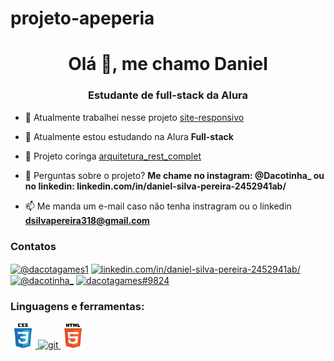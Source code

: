 # projeto-apeperia
<h1 align="center">Olá 👋, me chamo Daniel</h1>
<h3 align="center">Estudante de full-stack da Alura</h3>

- 🔭 Atualmente trabalhei nesse projeto [site-responsivo](https://github.com/DanielSP318/project-Barbura-Alura)

- 🌱 Atualmente estou estudando na Alura **Full-stack**

- 🤝 Projeto coringa [arquitetura_rest_complet](https://github.com/DanielSP318/arquitetura_rest_complet)

- 💬 Perguntas sobre o projeto? **Me chame no instagram: @Dacotinha_ ou no linkedin: linkedin.com/in/daniel-silva-pereira-2452941ab/**

- 📫 Me manda um e-mail caso não tenha instragram ou o linkedin **dsilvapereira318@gmail.com**

<h3 align="left">Contatos</h3>
<p align="left">
<a href="https://twitter.com/@dacotagames1" target="blank"><img align="center" src="https://raw.githubusercontent.com/rahuldkjain/github-profile-readme-generator/master/src/images/icons/Social/twitter.svg" alt="@dacotagames1" height="30" width="40" /></a>
<a href="https://linkedin.com/in/linkedin.com/in/daniel-silva-pereira-2452941ab/" target="blank"><img align="center" src="https://raw.githubusercontent.com/rahuldkjain/github-profile-readme-generator/master/src/images/icons/Social/linked-in-alt.svg" alt="linkedin.com/in/daniel-silva-pereira-2452941ab/" height="30" width="40" /></a>
<a href="https://instagram.com/@dacotinha_" target="blank"><img align="center" src="https://raw.githubusercontent.com/rahuldkjain/github-profile-readme-generator/master/src/images/icons/Social/instagram.svg" alt="@dacotinha_" height="30" width="40" /></a>
<a href="https://discord.gg/dacotagames#9824" target="blank"><img align="center" src="https://raw.githubusercontent.com/rahuldkjain/github-profile-readme-generator/master/src/images/icons/Social/discord.svg" alt="dacotagames#9824" height="30" width="40" /></a>
</p>

<h3 align="left">Linguagens e ferramentas:</h3>
<p align="left"> <a href="https://www.w3schools.com/css/" target="_blank" rel="noreferrer"> <img src="https://raw.githubusercontent.com/devicons/devicon/master/icons/css3/css3-original-wordmark.svg" alt="css3" width="40" height="40"/> </a> <a href="https://git-scm.com/" target="_blank" rel="noreferrer"> <img src="https://www.vectorlogo.zone/logos/git-scm/git-scm-icon.svg" alt="git" width="40" height="40"/> </a> <a href="https://www.w3.org/html/" target="_blank" rel="noreferrer"> <img src="https://raw.githubusercontent.com/devicons/devicon/master/icons/html5/html5-original-wordmark.svg" alt="html5" width="40" height="40"/> </a> </p>
